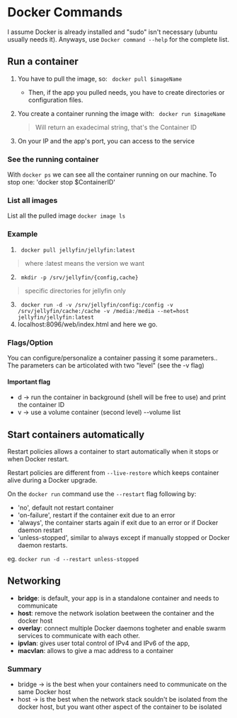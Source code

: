 
# Docker Commands

I assume Docker is already installed and "sudo" isn't necessary (ubuntu usually needs it).
Anyways, use `Docker command --help` for the complete list.


## Run a container

1. You have to pull the image, so: ` docker pull $imageName` 
    
    - Then, if the app you pulled needs, you have to create directories or configuration files.
2. You create a container running the image with: ` docker run $imageName` 
    > Will return an exadecimal string, that's the Container ID

3. On your IP and the app's port, you can access to the service 

### See the running container
With `docker ps`  we can see all the container running on our machine.
To stop one: 'docker stop $ContainerID' 

### List all images
List all the pulled image `docker image ls`


### Example

1. ` docker pull jellyfin/jellyfin:latest`  
> where :latest means the version we want
2. ` mkdir -p /srv/jellyfin/{config,cache}` 
> specific directories for jellyfin only
3. ` docker run -d -v /srv/jellyfin/config:/config -v /srv/jellyfin/cache:/cache -v /media:/media --net=host jellyfin/jellyfin:latest` 
4. localhost:8096/web/index.html and here we go.



### Flags/Option
You can configure/personalize a container passing it some parameters.. The parameters can be articolated with two "level" (see the -v flag)
#### Important flag

- d -> run the container in background (shell will be free to use) and print the container ID
- v -> use a volume container
    (second level) --volume list



## Start containers automatically
Restart policies allows a container to start automatically when it stops or when Docker restart.

Restart policies are different from `--live-restore` which keeps container alive during a Docker upgrade.


On the `docker run` command use the `--restart` flag following by:
- 'no', default not restart container
- 'on-failure', restart if the container exit due to an error
- 'always', the container starts again if exit due to an error or if Docker daemon restart
- 'unless-stopped', similar to always except if manually stopped or Docker daemon restarts.

eg. `docker run -d --restart unless-stopped` 

## Networking

- **bridge**: is default, your app is in a standalone container and needs to communicate
- **host**: remove the network isolation beetween the container and the docker host
- **overlay**: connect multiple Docker daemons togheter and enable swarm services to communicate with each other.
- **ipvlan**: gives user total control of IPv4 and IPv6 of the app, 
- **macvlan**: allows to give a mac address to a container

### Summary

- bridge -> is the best when your containers need to communicate on the same Docker host
- host -> is the best when the network stack souldn't be isolated from the docker host, but you want other aspect of the container to be isolated